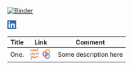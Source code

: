 [![Binder](https://mybinder.org/badge_logo.svg)](https://mybinder.org/v2/gh/dlodola/public/HEAD)

[<img src="./.logos/LI-In-Bug.png" height="20">](https://www.linkedin.com/in/domenico-lodola/)

| Title | Link | Comment |
|-------|:----:| --------|
| One.  | [<img src="./.logos/jupyter-logo.png" height="25">](https://nbviewer.jupyter.org/github/dlodola/public/blob/main/Untitled.ipynb) [<img src="./.logos/binder-favicon.png" height="25">](https://mybinder.org/v2/gh/https%3A%2F%2Fnbviewer.jupyter.org%2Fgithub%2Fdlodola%2Fpublic%2Fblob%2Fmain%2FUntitled.ipynb/HEAD) | Some description here |
